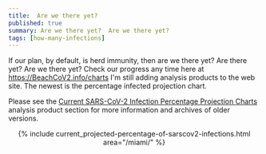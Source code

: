 ```yaml
---
title:  Are we there yet?
published: true
summary: Are we there yet?  Are we there yet?
tags: [how-many-infections]
---
```


If our plan, by default, is herd immunity, then are we there yet?  Are there yet?  Are we there yet?  Check our progress any time here at https://BeachCoV2.info/charts  I'm still adding analysis products to the web site.  The newest is the percentage infected projection chart.

Please see the
  [Current
    SARS-CoV-2 Infection Percentage Projection Charts](/products/projected-percentage-of-sarscov2-infections/) analysis product section for
    more information and archives of older versions.

<center>
{% include current_projected-percentage-of-sarscov2-infections.html area="/miami/" %}
</center>
